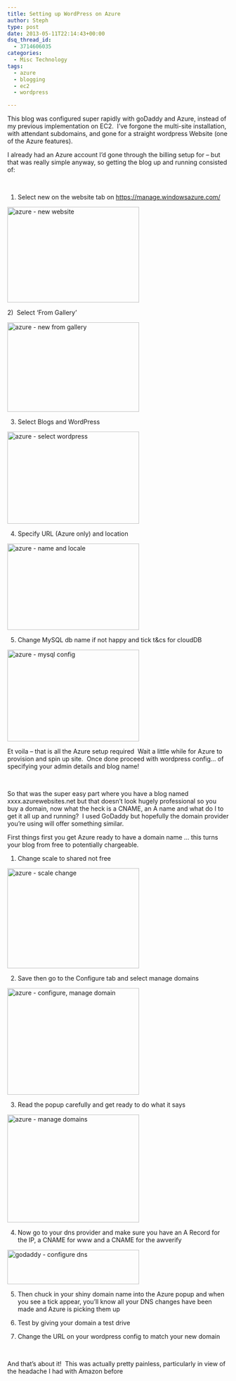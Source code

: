 ```yaml
---
title: Setting up WordPress on Azure
author: Steph
type: post
date: 2013-05-11T22:14:43+00:00
dsq_thread_id:
  - 3714606035
categories:
  - Misc Technology
tags:
  - azure
  - blogging
  - ec2
  - wordpress

---
```

This blog was configured super rapidly with goDaddy and Azure, instead of my previous implementation on EC2.  I&#8217;ve forgone the multi-site installation, with attendant subdomains, and gone for a straight wordpress Website (one of the Azure features).

I already had an Azure account I&#8217;d gone through the billing setup for &#8211; but that was really simple anyway, so getting the blog up and running consisted of:

&nbsp;

<!--more-->

1) Select new on the website tab on <https://manage.windowsazure.com/>

[<img class="alignnone size-medium wp-image-471" alt="azure - new website" src="http://res.cloudinary.com/lockedata/image/upload/c_scale,q_80,w_750/v1499851091/azurescreenshot1_ujw0yl_finrxl.png" width="300" height="217" />][1]

2)  Select &#8216;From Gallery&#8217;

[<img class="alignnone size-medium wp-image-481" alt="azure - new from gallery" src="http://res.cloudinary.com/lockedata/image/upload/c_scale,q_80,w_750/v1499851093/azurescreenshot2_k0uu1o_pvqvpq.png" width="300" height="203" />][2]

3) Select Blogs and WordPress

[<img class="alignnone size-medium wp-image-491" alt="azure - select wordpress" src="http://res.cloudinary.com/lockedata/image/upload/c_scale,q_80,w_750/v1499851094/azurescreenshot3_zbtenv_mbmv6m.png" width="300" height="209" />][3]

4) Specify URL (Azure only) and location

[<img class="alignnone size-medium wp-image-501" alt="azure - name and locale" src="http://res.cloudinary.com/lockedata/image/upload/c_scale,q_80,w_750/v1499851095/azurescreenshot4_tmk4ee_bed7as.png" width="300" height="196" />][4]

5) Change MySQL db name if not happy and tick t&cs for cloudDB

[<img class="alignnone size-medium wp-image-541" alt="azure - mysql config" src="http://res.cloudinary.com/lockedata/image/upload/c_scale,q_80,w_750/v1499851096/azurescreenshot5_juf2yb_o9fxrp.png" width="300" height="208" />][5]

Et voila &#8211; that is all the Azure setup required  Wait a little while for Azure to provision and spin up site.  Once done proceed with wordpress config&#8230; of specifying your admin details and blog name!

&nbsp;

So that was the super easy part where you have a blog named xxxx.azurewebsites.net but that doesn&#8217;t look hugely professional so you buy a domain, now what the heck is a CNAME, an A name and what do I to get it all up and running?  I used GoDaddy but hopefully the domain provider you&#8217;re using will offer something similar.

First things first you get Azure ready to have a domain name &#8230; this turns your blog from free to potentially chargeable.

1) Change scale to shared not free

[<img class="alignnone size-medium wp-image-561" alt="azure - scale change" src="http://res.cloudinary.com/lockedata/image/upload/c_scale,q_80,w_750/v1499851098/azurescreenshot7_fotciv_jjleem.png" width="300" height="227" />][6]

2) Save then go to the Configure tab and select manage domains

[<img class="alignnone size-medium wp-image-571" alt="azure - configure, manage domain" src="http://res.cloudinary.com/lockedata/image/upload/c_scale,q_80,w_750/v1499851100/azurescreenshot8_yccmal_jgxdhw.png" width="300" height="242" />][7]

3) Read the popup carefully and get ready to do what it says

[<img class="alignnone size-medium wp-image-581" alt="azure - manage domains" src="http://res.cloudinary.com/lockedata/image/upload/c_scale,q_80,w_750/v1499851100/azurescreenshot9_owes2v_kdrwmi.png" width="300" height="245" />][8]

4) Now go to your dns provider and make sure you have an A Record for the IP, a CNAME for www and a CNAME for the awverify

[<img class="alignnone size-medium wp-image-591" alt="godaddy - configure dns" src="http://res.cloudinary.com/lockedata/image/upload/c_scale,q_80,w_750/v1499851102/godaddy1_k87dli_skz628.png" width="300" height="78" />][9]

5) Then chuck in your shiny domain name into the Azure popup and when you see a tick appear, you&#8217;ll know all your DNS changes have been made and Azure is picking them up

6) Test by giving your domain a test drive

7) Change the URL on your wordpress config to match your new domain

&nbsp;

And that&#8217;s about it!  This was actually pretty painless, particularly in view of the headache I had with Amazon before

&nbsp;

&nbsp;

&nbsp;

&nbsp;

 [1]: http://res.cloudinary.com/lockedata/image/upload//azurescreenshot1_ujw0yl.png
 [2]: http://res.cloudinary.com/lockedata/image/upload//azurescreenshot2_k0uu1o.png
 [3]: http://res.cloudinary.com/lockedata/image/upload//azurescreenshot3_zbtenv.png
 [4]: http://res.cloudinary.com/lockedata/image/upload//azurescreenshot4_tmk4ee.png
 [5]: http://res.cloudinary.com/lockedata/image/upload//azurescreenshot5_juf2yb.png
 [6]: http://res.cloudinary.com/lockedata/image/upload//azurescreenshot7_fotciv.png
 [7]: http://res.cloudinary.com/lockedata/image/upload//azurescreenshot8_yccmal.png
 [8]: http://res.cloudinary.com/lockedata/image/upload//azurescreenshot9_owes2v.png
 [9]: http://res.cloudinary.com/lockedata/image/upload//godaddy1_k87dli.png